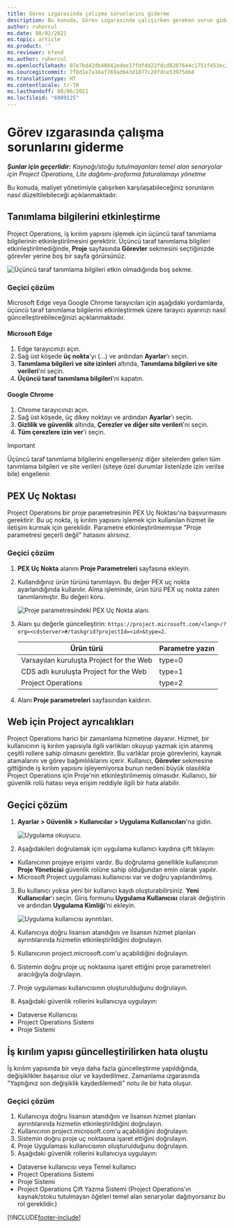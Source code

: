 ```yaml
---
title: Görev ızgarasında çalışma sorunlarını giderme
description: Bu konuda, Görev ızgarasında çalışırken gereken sorun giderme bilgileri sağlanmaktadır.
author: ruhercul
ms.date: 08/02/2021
ms.topic: article
ms.product: ''
ms.reviewer: kfend
ms.author: ruhercul
ms.openlocfilehash: 07e7bd42db48842edee17fdfdd22fdcd8207644c1751f453ec29c3194aac625e
ms.sourcegitcommit: 7f8d1e7a16af769adb43d1877c28fdce53975db8
ms.translationtype: HT
ms.contentlocale: tr-TR
ms.lasthandoff: 08/06/2021
ms.locfileid: "6989125"
---
```

# <a name="troubleshoot-working-in-the-task-grid"></a>Görev ızgarasında çalışma sorunlarını giderme 

_**Şunlar için geçerlidir:** Kaynağı/stoğu tutulmayanları temel alan senaryolar için Project Operations, Lite dağıtımı-proforma faturalamayı yönetme_

Bu konuda, maliyet yönetimiyle çalışırken karşılaşabileceğiniz sorunların nasıl düzeltilebileceği açıklanmaktadır.

## <a name="enable-cookies"></a>Tanımlama bilgilerini etkinleştirme

Project Operations, iş kırılım yapısını işlemek için üçüncü taraf tanımlama bilgilerinin etkinleştirilmesini gerektirir. Üçüncü taraf tanımlama bilgileri etkinleştirilmediğinde, **Proje** sayfasında **Görevler** sekmesini seçtiğinizde görevler yerine boş bir sayfa görürsünüz.

![Üçüncü taraf tanımlama bilgileri etkin olmadığında boş sekme.](media/blankschedule.png)


### <a name="workaround"></a>Geçici çözüm
Microsoft Edge veya Google Chrome tarayıcıları için aşağıdaki yordamlarda, üçüncü taraf tanımlama bilgilerini etkinleştirmek üzere tarayıcı ayarınızı nasıl güncelleştirebileceğinizi açıklanmaktadır.

#### <a name="microsoft-edge"></a>Microsoft Edge

1. Edge tarayıcınızı açın.
2. Sağ üst köşede **üç nokta**'yı (...) ve ardından **Ayarlar**'ı seçin.
3. **Tanımlama bilgileri ve site izinleri** altında, **Tanımlama bilgileri ve site verileri**'ni seçin.
4. **Üçüncü taraf tanımlama bilgileri**'ni kapatın.

#### <a name="google-chrome"></a>Google Chrome

1. Chrome tarayıcınızı açın.
2. Sağ üst köşede, üç dikey noktayı ve ardından **Ayarlar**'ı seçin.
3. **Gizlilik ve güvenlik** altında, **Çerezler ve diğer site verileri**'ni seçin.
4. **Tüm çerezlere izin ver**'i seçin.

> [!IMPORTANT]
> Üçüncü taraf tanımlama bilgilerini engellerseniz diğer sitelerden gelen tüm tanımlama bilgileri ve site verileri (siteye özel durumlar listenizde izin verilse bile) engellenir.

## <a name="pex-endpoint"></a>PEX Uç Noktası

Project Operations bir proje parametresinin PEX Uç Noktası'na başvurmasını gerektirir. Bu uç nokta, iş kırılım yapısını işlemek için kullanılan hizmet ile iletişim kurmak için gereklidir. Parametre etkinleştirilmemişse "Proje parametresi geçerli değil" hatasını alırsınız. 

### <a name="workaround"></a>Geçici çözüm

1. **PEX Uç Nokta** alanını **Proje Parametreleri** sayfasına ekleyin.
2. Kullandığınız ürün türünü tanımlayın. Bu değer PEX uç nokta ayarlandığında kullanılır. Alma işleminde, ürün türü PEX uç nokta zaten tanımlanmıştır. Bu değeri koru. 
   
    ![Proje parametresindeki PEX Uç Nokta alanı.](media/pex-endpoint.png)

3. Alanı şu değerle güncelleştirin: `https://project.microsoft.com/<lang>/?org=<cdsServer>#/taskgrid?projectId=<id>&type=2`.

   
   | Ürün türü                         | Parametre yazın |
   |--------------------------------------|----------------|
   | Varsayılan kuruluşta Project for the Web   | type=0         |
   | CDS adlı kuruluşta Project for the Web | type=1         |
   | Project Operations                   | type=2         |
   
4. Alanı **Proje parametreleri** sayfasından kaldırın.

## <a name="privileges-for-project-for-the-web"></a>Web için Project ayrıcalıkları

Project Operations harici bir zamanlama hizmetine dayanır. Hizmet, bir kullanıcının iş kırılım yapısıyla ilgili varlıkları okuyup yazmak için atanmış çeşitli rollere sahip olmasını gerektirir. Bu varlıklar proje görevlerini, kaynak atamalarını ve görev bağımlılıklarını içerir. Kullanıcı, **Görevler** sekmesine gittiğinde iş kırılım yapısını işleyemiyorsa bunun nedeni büyük olasılıkla Project Operations için Proje'nin etkinleştirilmemiş olmasıdır. Kullanıcı, bir güvenlik rolü hatası veya erişim reddiyle ilgili bir hata alabilir.


## <a name="workaround"></a>Geçici çözüm

1. **Ayarlar > Güvenlik > Kullanıcılar > Uygulama Kullanıcıları**'na gidin.  

   ![Uygulama okuyucu.](media/applicationuser.jpg)
   
2. Aşağıdakileri doğrulamak için uygulama kullanıcı kaydına çift tıklayın:

 - Kullanıcının projeye erişimi vardır. Bu doğrulama genellikle kullanıcının **Proje Yöneticisi** güvenlik rolüne sahip olduğundan emin olarak yapılır.
 - Microsoft Project uygulaması kullanıcısı var ve doğru yapılandırılmış.
 
3. Bu kullanıcı yoksa yeni bir kullanıcı kaydı oluşturabilirsiniz. **Yeni Kullanıcılar**'ı seçin. Giriş formunu **Uygulama Kullanıcısı** olarak değiştirin ve ardından **Uygulama Kimliği**'ni ekleyin.

   ![Uygulama kullanıcısı ayrıntıları.](media/applicationuserdetails.jpg)

4. Kullanıcıya doğru lisansın atandığını ve lisansın hizmet planları ayrıntılarında hizmetin etkinleştirildiğini doğrulayın.
5. Kullanıcının project.microsoft.com'u açabildiğini doğrulayın.
6. Sistemin doğru proje uç noktasına işaret ettiğini proje parametreleri aracılığıyla doğrulayın.
7. Proje uygulaması kullanıcısının oluşturulduğunu doğrulayın.
8. Aşağıdaki güvenlik rollerini kullanıcıya uygulayın:

  - Dataverse Kullanıcısı
  - Project Operations Sistemi
  - Proje Sistemi

## <a name="error-when-updating-the-work-breakdown-structure"></a>İş kırılım yapısı güncelleştirilirken hata oluştu

İş kırılım yapısında bir veya daha fazla güncelleştirme yapıldığında, değişiklikler başarısız olur ve kaydedilmez. Zamanlama ızgarasında "Yaptığınız son değişiklik kaydedilemedi" notu ile bir hata oluşur.

### <a name="workaround"></a>Geçici çözüm

1. Kullanıcıya doğru lisansın atandığını ve lisansın hizmet planları ayrıntılarında hizmetin etkinleştirildiğini doğrulayın.
2. Kullanıcının project.microsoft.com'u açabildiğini doğrulayın.
3. Sistemin doğru proje uç noktasına işaret ettiğini doğrulayın.
4. Proje Uygulaması kullanıcısının oluşturulduğunu doğrulayın.
5. Aşağıdaki güvenlik rollerini kullanıcıya uygulayın:
  
  - Dataverse kullanıcısı veya Temel kullanıcı
  - Project Operations Sistemi
  - Proje Sistemi
  - Project Operations Çift Yazma Sistemi (Project Operations'ın kaynak/stoku tutulmayan öğeleri temel alan senaryolar dağıtıyorsanız bu rol gereklidir.)


[!INCLUDE[footer-include](../includes/footer-banner.md)]
